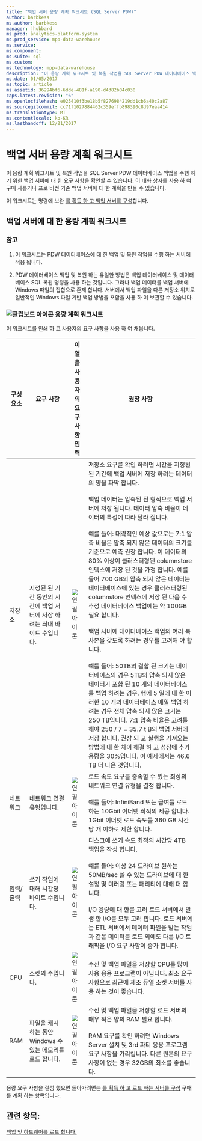 ```yaml
---
title: "백업 서버 용량 계획 워크시트 (SQL Server PDW)"
author: barbkess
ms.author: barbkess
manager: jhubbard
ms.prod: analytics-platform-system
ms.prod_service: mpp-data-warehouse
ms.service: 
ms.component: 
ms.suite: sql
ms.custom: 
ms.technology: mpp-data-warehouse
description: "이 용량 계획 워크시트 및 복원 작업을 SQL Server PDW 데이터베이스 백업을 수행 하기 위한 백업 서버에 대 한 요구 사항을 확인할 수 있습니다."
ms.date: 01/05/2017
ms.topic: article
ms.assetid: 36294bf6-6dde-481f-a190-d4382b04c030
caps.latest.revision: "6"
ms.openlocfilehash: e025410f3be18b5f8276984219dd1cb6a40c2a87
ms.sourcegitcommit: cc71f1027884462c359effb898390c8d97eaa414
ms.translationtype: MT
ms.contentlocale: ko-KR
ms.lasthandoff: 12/21/2017
---
```

# <a name="backup-server-capacity-planning-worksheet"></a>백업 서버 용량 계획 워크시트
이 용량 계획 워크시트 및 복원 작업을 SQL Server PDW 데이터베이스 백업을 수행 하기 위한 백업 서버에 대 한 요구 사항을 확인할 수 있습니다. 이 대화 상자를 사용 하 여 구매 새롭거나 프로 비전 기존 백업 서버에 대 한 계획을 만들 수 있습니다.  
  
이 워크시트는 명령에 보완 [를 획득 하 고 백업 서버를 구성](acquire-and-configure-backup-server.md)합니다.  
  
## <a name="capacity-planning-worksheet-for-backup-servers"></a>백업 서버에 대 한 용량 계획 워크시트  

### <a name="notes"></a>참고  
  
1.  이 워크시트는 PDW 데이터베이스에 대 한 백업 및 복원 작업을 수행 하는 서버에 적용 됩니다.  
  
2.  PDW 데이터베이스 백업 및 복원 하는 유일한 방법은 백업 데이터베이스 및 데이터베이스 SQL 복원 명령을 사용 하는 것입니다. 그러나 백업 데이터를 백업 서버에 Windows 파일의 집합으로 존재 합니다. 서버에서 백업 파일을 다른 저장소 위치로 일반적인 Windows 파일 기반 백업 방법을 포함을 사용 하 여 보관할 수 있습니다.  
  
### <a name="clipboard-iconmediaclipboard-iconpng-clipboard-icon-capacity-planning-worksheet"></a>![클립보드 아이콘](media/clipboard-icon.png "클립보드 아이콘") 용량 계획 워크시트 
  
이 워크시트를 인쇄 하 고 사용자의 요구 사항을 사용 하 여 채웁니다.  
  
|구성 요소|요구 사항|이 열을 사용자의 요구 사항 입력|권장 사항|  
|-------------|---------------|--------------------------------------------------|-------------------|  
|저장소|지정된 된 기간 동안의 시간에 백업 서버에 저장 하려는 최대 바이트 수입니다.|![연필 아이콘](media/pencil-icon.png "연필 아이콘")|저장소 요구를 확인 하려면 시간을 지정된 된 기간에 백업 서버에 저장 하려는 데이터의 양을 파악 합니다.<br /><br />백업 데이터는 압축된 된 형식으로 백업 서버에 저장 됩니다. 데이터 압축 비율이 데이터의 특성에 따라 달라 집니다.<br /><br />예를 들어: 대략적인 예상 값으로는 7:1 압축 비율은 압축 되지 않은 데이터의 크기를 기준으로 예측 권장 합니다. 이 데이터의 80% 이상이 클러스터형된 columnstore 인덱스에 저장 된 것을 가정 합니다. 예를 들어 700 GB의 압축 되지 않은 데이터는 데이터베이스에 있는 경우 클러스터형된 columnstore 인덱스에 저장 된 다음 수 추정 데이터베이스 백업에는 약 100GB 필요 합니다.<br /><br />백업 서버에 데이터베이스 백업의 여러 복사본을 갖도록 하려는 경우를 고려해 야 합니다.<br /><br />예를 들어: 50TB의 결합 된 크기는 데이터베이스의 경우 5TB의 압축 되지 않은 데이터가 포함 된 10 개의 데이터베이스를 백업 하려는 경우. 행에 5 일에 대 한 이러한 10 개의 데이터베이스 매일 백업 하려는 경우 전체 압축 되지 않은 크기는 250 TB입니다. 7:1 압축 비율은 고려를 해야 250 / 7 = 35.7 t B의 백업 서버에 저장 합니다. 권장 되 고 실행을 가져오는 방법에 대 한 차이 해결 하 고 성장에 추가 용량을 30%입니다.  이 예제에서는 46.6 TB 더 나은 것입니다.|  
|네트워크|네트워크 연결 유형입니다.|![연필 아이콘](media/pencil-icon.png "연필 아이콘")|로드 속도 요구를 충족할 수 있는 최상의 네트워크 연결 유형을 결정 합니다.<br /><br />예를 들어: InfiniBand 또는 급여를 로드 하는 10Gbit 이더넷 최적의 제공 합니다. 1Gbit 이더넷 로드 속도를 360 GB 시간당 개 이하로 제한 합니다.|  
|입력/출력|쓰기 작업에 대해 시간당 바이트 수입니다.|![연필 아이콘](media/pencil-icon.png "연필 아이콘")|디스크에 쓰기 속도 최적의 시간당 4TB 백업을 작성 합니다.<br /><br />예를 들어: 이상 24 드라이브 원하는 50MB/sec 쓸 수 있는 드라이브에 대 한 설정 및 미러링 또는 패리티에 대해 더 합니다.<br /><br />I/O 용량에 대 한를 고려 로드 서버에서 발생 한 I/O를 모두 고려 합니다. 로드 서버에는 ETL 서버에서 데이터 파일을 받는 작업과 같은 데이터를 로드 외에도 다른 I/O 트래픽을 I/O 요구 사항이 증가 합니다.|  
|CPU|소켓의 수입니다.|![연필 아이콘](media/pencil-icon.png "연필 아이콘")|수신 및 백업 파일을 저장할 CPU를 많이 사용 응용 프로그램이 아닙니다.  최소 요구 사항으로 최근에 제조 듀얼 소켓 서버를 사용 하는 것이 좋습니다.|  
|RAM|파일을 캐시 하는 동안 Windows 수 있는 메모리를 로드 합니다.|![연필 아이콘](media/pencil-icon.png "연필 아이콘")|수신 및 백업 파일을 저장할 로드 서버의 매우 적은 양의 RAM 필요 합니다.<br /><br />RAM 요구를 확인 하려면 Windows Server 설치 및 3rd 파티 응용 프로그램 요구 사항을 가리킵니다. 다른 원본의 요구 사항이 없는 경우 32GB의 최소를 좋습니다.|  
  
용량 요구 사항을 결정 했으면 돌아가려면는 [를 획득 하 고 로드 하는 서버를 구성](acquire-and-configure-loading-server.md) 구매를 계획 하는 항목입니다.  
  
## <a name="see-also"></a>관련 항목:  
[백업 및 하드웨어를 로드 합니다.](backup-and-loading-hardware.md)  
  
